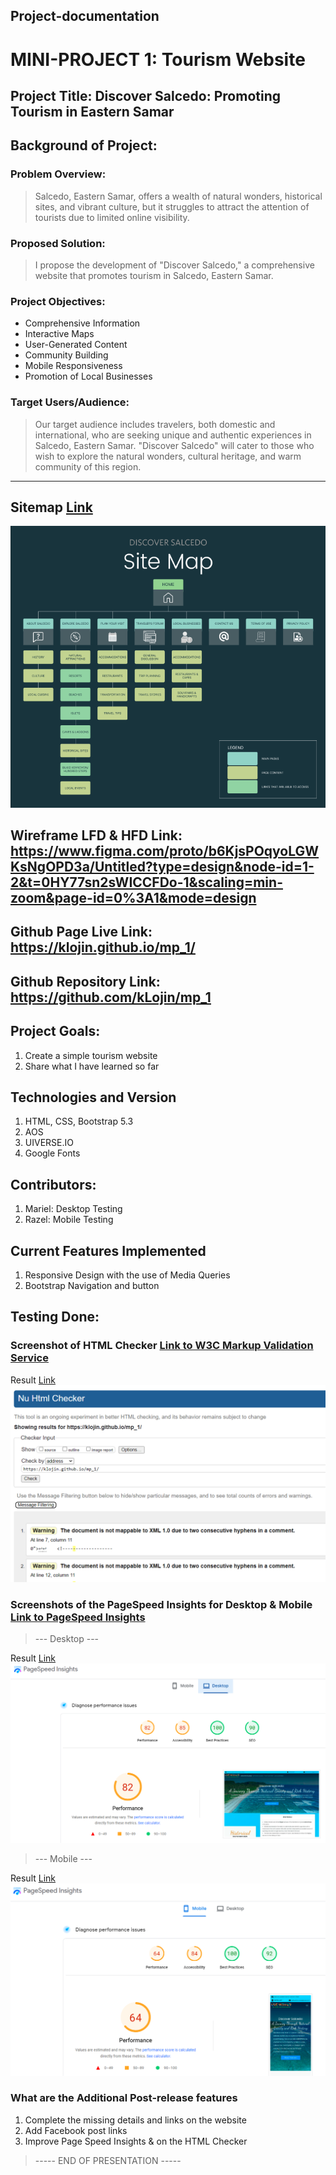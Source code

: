 ## Project-documentation

# MINI-PROJECT 1: Tourism Website

## Project Title: Discover Salcedo: Promoting Tourism in Eastern Samar

## Background of Project:

### Problem Overview:

>Salcedo, Eastern Samar, offers a wealth of natural wonders, historical sites, and vibrant culture, but it struggles to attract the attention of tourists due to limited online visibility.

### Proposed Solution:

>I propose the development of "Discover Salcedo," a comprehensive website that promotes tourism in Salcedo, Eastern Samar.

### Project Objectives:

* Comprehensive Information
* Interactive Maps
* User-Generated Content
* Community Building
* Mobile Responsiveness
* Promotion of Local Businesses

### Target Users/Audience:

>Our target audience includes travelers, both domestic and international, who are seeking unique and authentic experiences in Salcedo, Eastern Samar. "Discover Salcedo" will cater to those who wish to explore the natural wonders, cultural heritage, and warm community of this region.
---
## Sitemap [Link](https://www.figma.com/proto/JI7PB9cpaNmus3kCG5S05q/Untitled?node-id=1-2&mode=design&t=hzBq47G4QPWycaxP-1)



![alt text](https://github.com/kLojin/mp_1/blob/main/images/for_use/images/tests/sitemap.PNG?raw=true)


## Wireframe LFD & HFD Link: https://www.figma.com/proto/b6KjsPOqyoLGWKsNgOPD3a/Untitled?type=design&node-id=1-2&t=0HY77sn2sWICCFDo-1&scaling=min-zoom&page-id=0%3A1&mode=design

## Github Page Live Link: https://klojin.github.io/mp_1/

## Github Repository Link: https://github.com/kLojin/mp_1

## Project Goals:

1. Create a simple tourism website
2. Share what I have learned so far

## Technologies and Version
1. HTML, CSS, Bootstrap 5.3
2. AOS
3. UIVERSE.IO
4. Google Fonts

## Contributors:

1. Mariel: Desktop Testing
2. Razel: Mobile Testing

## Current Features Implemented

1. Responsive Design with the use of Media Queries
2. Bootstrap Navigation and button

## Testing Done:

### Screenshot of HTML Checker [Link to W3C Markup Validation Service](https://validator.w3.org/)

Result [Link](https://validator.w3.org/nu/?doc=https%3A%2F%2Fklojin.github.io%2Fmp_1%2F)
![alt text](https://github.com/kLojin/mp_1/blob/main/images/for_use/images/tests/checker.png?raw=true)

### Screenshots of the PageSpeed Insights for Desktop & Mobile [Link to PageSpeed Insights](https://pagespeed.web.dev/)

> --- Desktop ---

Result [Link](https://pagespeed.web.dev/analysis/https-klojin-github-io-mp_1/2a20sd8ucv?form_factor=desktop)
![alt text](https://github.com/kLojin/mp_1/blob/main/images/for_use/images/tests/desktop.png?raw=true)

> --- Mobile ---

Result [Link](https://pagespeed.web.dev/analysis/https-klojin-github-io-mp_1/2a20sd8ucv?form_factor=mobile)
![alt text](https://github.com/kLojin/mp_1/blob/main/images/for_use/images/tests/mobile.png?raw=true)

### What are the Additional Post-release features

1. Complete the missing details and links on the website
2. Add Facebook post links
3. Improve Page Speed Insights & on the HTML Checker



> ----- END OF PRESENTATION ----- 
